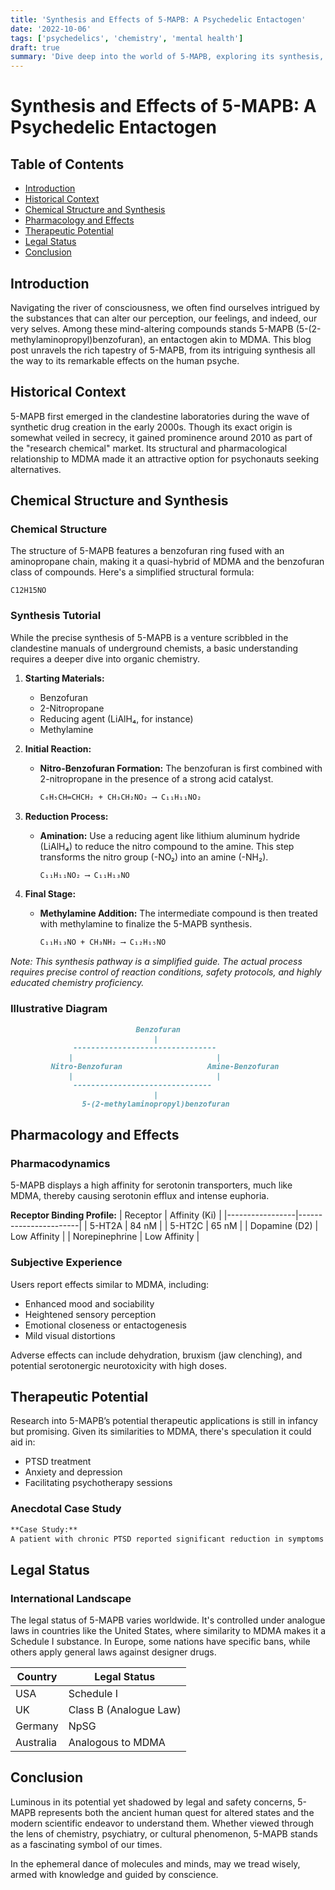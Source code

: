 ```yaml
---
title: 'Synthesis and Effects of 5-MAPB: A Psychedelic Entactogen'
date: '2022-10-06'
tags: ['psychedelics', 'chemistry', 'mental health']
draft: true
summary: 'Dive deep into the world of 5-MAPB, exploring its synthesis, effects, and potential future in psychopharmacology.'
---
```


# Synthesis and Effects of 5-MAPB: A Psychedelic Entactogen

## Table of Contents
- [Introduction](#introduction)
- [Historical Context](#historical-context)
- [Chemical Structure and Synthesis](#chemical-structure-and-synthesis)
- [Pharmacology and Effects](#pharmacology-and-effects)
- [Therapeutic Potential](#therapeutic-potential)
- [Legal Status](#legal-status)
- [Conclusion](#conclusion)

## Introduction

Navigating the river of consciousness, we often find ourselves intrigued by the substances that can alter our perception, our feelings, and indeed, our very selves. Among these mind-altering compounds stands 5-MAPB (5-(2-methylaminopropyl)benzofuran), an entactogen akin to MDMA. This blog post unravels the rich tapestry of 5-MAPB, from its intriguing synthesis all the way to its remarkable effects on the human psyche.

## Historical Context

5-MAPB first emerged in the clandestine laboratories during the wave of synthetic drug creation in the early 2000s. Though its exact origin is somewhat veiled in secrecy, it gained prominence around 2010 as part of the "research chemical" market. Its structural and pharmacological relationship to MDMA made it an attractive option for psychonauts seeking alternatives.

## Chemical Structure and Synthesis

### Chemical Structure

The structure of 5-MAPB features a benzofuran ring fused with an aminopropane chain, making it a quasi-hybrid of MDMA and the benzofuran class of compounds. Here's a simplified structural formula:

`C12H15NO`

### Synthesis Tutorial

While the precise synthesis of 5-MAPB is a venture scribbled in the clandestine manuals of underground chemists, a basic understanding requires a deeper dive into organic chemistry.

1. **Starting Materials:** 
   - Benzofuran
   - 2-Nitropropane
   - Reducing agent (LiAlH₄, for instance)
   - Methylamine

2. **Initial Reaction:**
   - **Nitro-Benzofuran Formation:** The benzofuran is first combined with 2-nitropropane in the presence of a strong acid catalyst.
     
     ```markdown
     C₆H₅CH=CHCH₂ + CH₃CH₂NO₂ ⟶ C₁₁H₁₁NO₂
     ```

3. **Reduction Process:**
   - **Amination:** Use a reducing agent like lithium aluminum hydride (LiAlH₄) to reduce the nitro compound to the amine. This step transforms the nitro group (-NO₂) into an amine (-NH₂).

     ```markdown
     C₁₁H₁₁NO₂ ⟶ C₁₁H₁₃NO
     ```

4. **Final Stage:**
   - **Methylamine Addition:** The intermediate compound is then treated with methylamine to finalize the 5-MAPB synthesis.

     ```markdown
     C₁₁H₁₃NO + CH₃NH₂ ⟶ C₁₂H₁₅NO
     ```

*Note: This synthesis pathway is a simplified guide. The actual process requires precise control of reaction conditions, safety protocols, and highly educated chemistry proficiency.*

### Illustrative Diagram

```markdown
                            Benzofuran
                                |
              --------------------------------
             |                                |
         Nitro-Benzofuran                   Amine-Benzofuran
             |                                |
              -------------------------------
                                |
                5-(2-methylaminopropyl)benzofuran
```

## Pharmacology and Effects

### Pharmacodynamics

5-MAPB displays a high affinity for serotonin transporters, much like MDMA, thereby causing serotonin efflux and intense euphoria.

**Receptor Binding Profile:**
| Receptor        | Affinity (Ki)         |
|-----------------|-----------------------|
| 5-HT2A          | 84 nM                 |
| 5-HT2C          | 65 nM                 |
| Dopamine (D2)   | Low Affinity          |
| Norepinephrine  | Low Affinity          |

### Subjective Experience

Users report effects similar to MDMA, including:
- Enhanced mood and sociability
- Heightened sensory perception 
- Emotional closeness or entactogenesis
- Mild visual distortions

Adverse effects can include dehydration, bruxism (jaw clenching), and potential serotonergic neurotoxicity with high doses.

## Therapeutic Potential

Research into 5-MAPB’s potential therapeutic applications is still in infancy but promising. Given its similarities to MDMA, there's speculation it could aid in:
- PTSD treatment
- Anxiety and depression
- Facilitating psychotherapy sessions

### Anecdotal Case Study

```markdown
**Case Study:**
A patient with chronic PTSD reported significant reduction in symptoms after a guided session with 5-MAPB. Emotional barriers were reduced, allowing for a more profound therapeutic breakthrough.
```

## Legal Status

### International Landscape

The legal status of 5-MAPB varies worldwide. It's controlled under analogue laws in countries like the United States, where similarity to MDMA makes it a Schedule I substance. In Europe, some nations have specific bans, while others apply general laws against designer drugs.

| Country           | Legal Status            |
|-------------------|-------------------------|
| USA               | Schedule I              |
| UK                | Class B (Analogue Law)  |
| Germany           | NpSG                    |
| Australia         | Analogous to MDMA       |

## Conclusion

Luminous in its potential yet shadowed by legal and safety concerns, 5-MAPB represents both the ancient human quest for altered states and the modern scientific endeavor to understand them. Whether viewed through the lens of chemistry, psychiatry, or cultural phenomenon, 5-MAPB stands as a fascinating symbol of our times.

In the ephemeral dance of molecules and minds, may we tread wisely, armed with knowledge and guided by conscience.